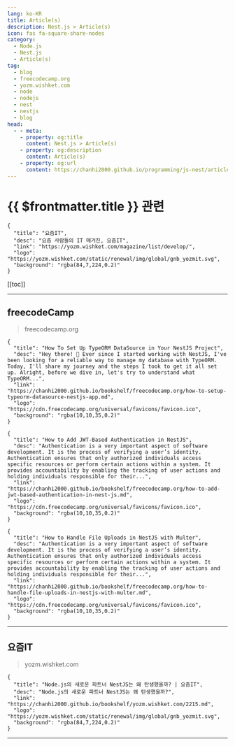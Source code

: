 ```yaml
---
lang: ko-KR
title: Article(s)
description: Nest.js > Article(s)
icon: fas fa-square-share-nodes
category: 
  - Node.js
  - Nest.js
  - Article(s)
tag: 
  - blog
  - freecodecamp.org
  - yozm.wishket.com
  - node
  - nodejs
  - nest
  - nestjs
  - blog
head:
  - - meta:
    - property: og:title
      content: Nest.js > Article(s)
    - property: og:description
      content: Article(s)
    - property: og:url
      content: https://chanhi2000.github.io/programming/js-nest/articles/
---
```


# {{ $frontmatter.title }} 관련

<SiteInfo
  name="freeCodeCamp Programming Tutorials: Python, JavaScript, Git & More"
  desc="Browse thousands of programming tutorials written by experts. Learn Web Development, Data Science, DevOps, Security, and get developer career advice."
  url="https://freecodecamp.org/news/"
  logo="https://cdn.freecodecamp.org/universal/favicons/favicon.ico"
  preview="https://cdn.freecodecamp.org/platform/universal/fcc_meta_1920X1080-indigo.png"/>

```component VPCard
{
  "title": "요즘IT", 
  "desc": "요즘 사람들의 IT 매거진, 요즘IT", 
  "link": "https://yozm.wishket.com/magazine/list/develop/", 
  "logo": "https://yozm.wishket.com/static/renewal/img/global/gnb_yozmit.svg", 
  "background": "rgba(84,7,224,0.2)"
}
```

[[toc]]

---

## <FontIcon icon="fa-brands fa-free-code-camp"/>freecodeCamp

> freecodecamp.org

```component VPCard
{
  "title": "How To Set Up TypeORM DataSource in Your NestJS Project",
  "desc": "Hey there! 👋 Ever since I started working with NestJS, I've been looking for a reliable way to manage my database with TypeORM. Today, I'll share my journey and the steps I took to get it all set up. Alright, before we dive in, let's try to understand what TypeORM...",
  "link": "https://chanhi2000.github.io/bookshelf/freecodecamp.org/how-to-setup-typeorm-datasource-nestjs-app.md",
  "logo": "https://cdn.freecodecamp.org/universal/favicons/favicon.ico",
  "background": "rgba(10,10,35,0.2)"
}
```

```component VPCard
{
  "title": "How to Add JWT-Based Authentication in NestJS",
  "desc": "Authentication is a very important aspect of software development. It is the process of verifying a user’s identity. Authentication ensures that only authorized individuals access specific resources or perform certain actions within a system. It provides accountability by enabling the tracking of user actions and holding individuals responsible for their...",
  "link": "https://chanhi2000.github.io/bookshelf/freecodecamp.org/how-to-add-jwt-based-authentication-in-nest-js.md",
  "logo": "https://cdn.freecodecamp.org/universal/favicons/favicon.ico",
  "background": "rgba(10,10,35,0.2)"
}
```

```component VPCard
{
  "title": "How to Handle File Uploads in NestJS with Multer",
  "desc": "Authentication is a very important aspect of software development. It is the process of verifying a user’s identity. Authentication ensures that only authorized individuals access specific resources or perform certain actions within a system. It provides accountability by enabling the tracking of user actions and holding individuals responsible for their...",
  "link": "https://chanhi2000.github.io/bookshelf/freecodecamp.org/how-to-handle-file-uploads-in-nestjs-with-multer.md",
  "logo": "https://cdn.freecodecamp.org/universal/favicons/favicon.ico",
  "background": "rgba(10,10,35,0.2)"
}
```

<!-- END: freecodecamp.org -->

---

## 요즘IT

> yozm.wishket.com

```component VPCard
{
  "title": "Node.js의 새로운 파트너 NestJS는 왜 탄생했을까? | 요즘IT",
  "desc": "Node.js의 새로운 파트너 NestJS는 왜 탄생했을까?",
  "link": "https://chanhi2000.github.io/bookshelf/yozm.wishket.com/2215.md",
  "logo": "https://yozm.wishket.com/static/renewal/img/global/gnb_yozmit.svg", 
  "background": "rgba(84,7,224,0.2)"
}
```

<!-- END: yozm.wishket.com -->

---

<TagLinks />